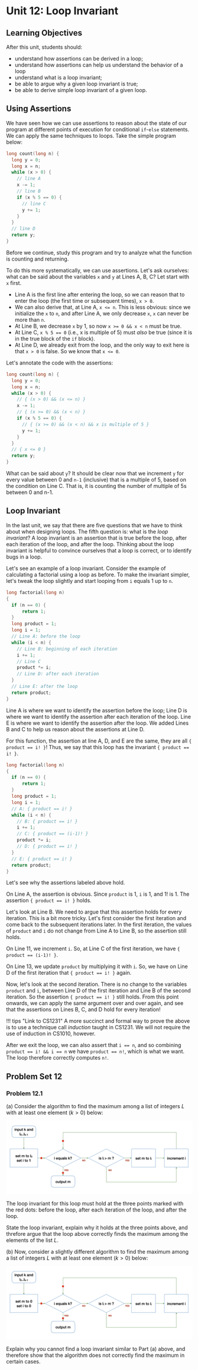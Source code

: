 # Unit 12: Loop Invariant

## Learning Objectives

After this unit, students should:

- understand how assertions can be derived in a loop;
- understand how assertions can help us understand the behavior of a loop
- understand what is a loop invariant;
- be able to argue why a given loop invariant is true;
- be able to derive simple loop invariant of a given loop.

## Using Assertions
We have seen how we can use assertions to reason about the state of our program at different points of execution for conditional `if`-`else` statements.  We can apply the same techniques to loops.  Take the simple program below:

```C
long count(long n) {
  long y = 0;
  long x = n;
  while (x > 0) {
    // line A
    x -= 1;
    // line B
    if (x % 5 == 0) {
      // line C
      y += 1;
    }
  }
  // line D
  return y;
}
```

Before we continue, study this program and try to analyze what the function is counting and returning.

To do this more systematically, we can use assertions.  Let's ask ourselves: what can be said about the variables `x` and `y` at Lines A, B, C?  Let start with `x` first.

- Line A is the first line after entering the loop, so we can reason that to enter the loop (the first time or subsequent times), `x > 0`.
- We can also derive that, at Line A, `x <= n`.  This is less obvious: since we initialize the `x` to `n`, and after Line A, we only decrease `x`, `x` can never be more than `n`.
- At Line B, we decrease `x` by 1, so now `x >= 0 && x < n` must be true.
- At Line C, `x % 5 == 0` (i.e., x is multiple of 5) must _also_ be true (since it is in the true block of the `if` block).
- At Line D, we already exit from the loop, and the only way to exit here is that `x > 0` is false.  So we know that `x <= 0`.

Let's annotate the code with the assertions:
```C
long count(long n) {
  long y = 0;
  long x = n;
  while (x > 0) {
    // { (x > 0) && (x <= n) }
    x -= 1;
    // { (x >= 0) && (x < n) }
    if (x % 5 == 0) {
      // { (x >= 0) && (x < n) && x is multiple of 5 }
      y += 1;
    }
  }
  // { x <= 0 }
  return y;
}
```

What can be said about `y`?  It should be clear now that we increment `y` for every value between 0 and `n-1` (inclusive) that is a multiple of 5, based on the condition on Line C.  That is, it is counting the number of multiple of 5s between 0 and n-1.

## Loop Invariant

In the last unit, we say that there are five questions that we have to think about when designing loops.  The fifth question is: what is the _loop invariant_?  A loop invariant is an assertion that is true before the loop, after each iteration of the loop, and after the loop.  Thinking about the loop invariant is helpful to convince ourselves that a loop is correct, or to identify bugs in a loop.

Let's see an example of a loop invariant.  Consider the example of calculating a factorial using a loop as before.  To make the invariant simpler, let's tweak the loop slightly and start looping from `i` equals 1 up to `n`.

```C
long factorial(long n)
{
  if (n == 0) {
      return 1;
  }
  long product = 1;
  long i = 1;
  // Line A: before the loop
  while (i < n) {
    // Line B: beginning of each iteration
    i += 1;
    // Line C
    product *= i;
    // Line D: after each iteration
  }
  // Line E: after the loop
  return product;
}
```

Line A is where we want to identify the assertion before the loop; Line D is where we want to identify the assertion after each iteration of the loop.  Line E is where we want to identify the assertion after the loop.  We added Lines B and C to help us reason about the assertions at Line D.

For this function, the assertion at line A, D, and E are the same, they are all `{ product == i! }`!  Thus, we say that this loop has the invariant `{ product == i! }`.

```C
long factorial(long n)
{
  if (n == 0) {
      return 1;
  }
  long product = 1;
  long i = 1;
  // A: { product == i! }
  while (i < n) {
    // B: { product == i! }
    i += 1;
	// C: { product == (i-1)! }
    product *= i;
    // D: { product == i! }
  }
  // E: { product == i! }
  return product;
}
```

Let's see why the assertions labeled above hold.

On Line A, the assertion is obvious.  Since `product` is 1, `i` is 1, and 1! is 1.  The assertion `{ product == i! }` holds.

Let's look at Line B.  We need to argue that this assertion holds for every iteration.  This is a bit more tricky.  Let's first consider the first iteration and come back to the subsequent iterations later.  In the first iteration, the values of `product` and `i` do not change from Line A to Line B, so the assertion still holds.

On Line 11, we increment `i`.  So, at Line C of the first iteration, we have `{ product == (i-1)! }`.

On Line 13, we update `product` by multiplying it with `i`.  So, we have on Line D of the first iteration that `{ product == i! }` again.

Now, let's look at the second iteration.  There is no change to the variables `product` and `i`, between Line D of the first iteration and Line B of the second iteration.  So the assertion `{ product == i! }` still holds.  From this point onwards, we can apply the same argument over and over again, and see that the assertions on Lines B, C, and D hold for every iteration!

!!! tips "Link to CS1231"
    A more succinct and formal way to prove the above is to use a technique call _induction_ taught in CS1231.  We will not require the use of induction in CS1010, however.

After we exit the loop, we can also assert that `i == n`, and so combining `product == i! && i == n` we have `product == n!`, which is what we want.  The loop therefore correctly computes `n!`.

## Problem Set 12

### Problem 12.1

(a) Consider the algorithm to find the maximum among a list of integers $L$ with at least one element ($k > 0$) below:

![max](figures/max-flowchart/max-flowchart.013.png)

The loop invariant for this loop must hold at the three points marked with the red dots: before the loop, after each iteration of the loop, and after the loop.

State the loop invariant, explain why it holds at the three points above, and threfore argue that the loop above correctly finds the maximum among the elements of the list $L$.  

(b) Now, consider a slightly different algorithm to find the maximum among a list of integers $L$ with at least one element ($k > 0$) below:

![max](figures/max-flowchart/max-flowchart.014.png)

Explain why you cannot find a loop invariant similar to Part (a) above, and therefore show that the algorithm does not correctly find the maximum in certain cases.
